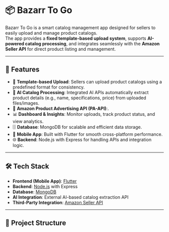 # 📦 Bazarr To Go

Bazarr To Go is a smart catalog management app designed for sellers to easily upload and manage product catalogs.  
The app provides a **fixed template-based upload system**, supports **AI-powered catalog processing**, and integrates seamlessly with the **Amazon Seller API** for direct product listing and management.

---

## 🚀 Features

- 📑 **Template-based Upload**: Sellers can upload product catalogs using a predefined format for consistency.  
- 🤖 **AI Catalog Processing**: Integrated AI APIs automatically extract product details (e.g., name, specifications, price) from uploaded files/images.  
- 🔗 **Amazon Product Advertising API (PA-API)**:.  
- 📊 **Dashboard & Insights**: Monitor uploads, track product status, and view analytics.  
- 🗄 **Database**: MongoDB for scalable and efficient data storage.  
- 📱 **Mobile App**: Built with Flutter for smooth cross-platform performance.  
- 🌐 **Backend**: Node.js with Express for handling APIs and integration logic.  

---

## 🛠 Tech Stack

- **Frontend (Mobile App)**: [Flutter](https://flutter.dev/)  
- **Backend**: [Node.js](https://nodejs.org/) with Express  
- **Database**: [MongoDB](https://www.mongodb.com/)  
- **AI Integration**: External AI-based catalog extraction API  
- **Third-Party Integration**: [Amazon Seller API](https://developer-docs.amazon.com/)  

---

## 📂 Project Structure

